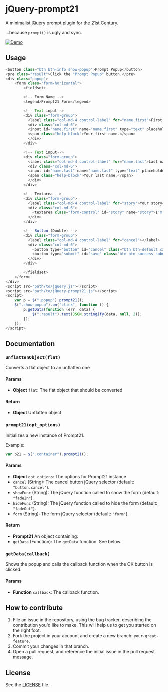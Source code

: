 jQuery-prompt21
===============
A minimalist jQuery prompt plugin for the 21st Century.

...because `prompt()` is ugly and sync.

[![Demo](http://i.imgur.com/NzKOKVX.png)](http://jillix.github.io/jQuery-prompt21/)

## Usage
```js
<button class="btn btn-info show-popup">Prompt Popup</button>
<pre class="result">Click the "Prompt Popup" button.</pre>
<div class="popup">
    <form class="form-horizontal">
        <fieldset>

        <!-- Form Name -->
        <legend>Prompt21 Form</legend>

        <!-- Text input-->
        <div class="form-group">
          <label class="col-md-4 control-label" for="name.first">First name</label>
          <div class="col-md-6">
          <input id="name.first" name="name.first" type="text" placeholder="" class="form-control input-md" required="" value="Johnny">
          <span class="help-block">Your first name.</span>
          </div>
        </div>

        <!-- Text input-->
        <div class="form-group">
          <label class="col-md-4 control-label" for="name.last">Last name</label>
          <div class="col-md-6">
          <input id="name.last" name="name.last" type="text" placeholder="" class="form-control input-md" value="B.">
          <span class="help-block">Your last name.</span>
          </div>
        </div>

        <!-- Textarea -->
        <div class="form-group">
          <label class="col-md-4 control-label" for="story">Your story</label>
          <div class="col-md-6">
            <textarea class="form-control" id="story" name="story">I'm one of the @jillix developers.</textarea>
          </div>
        </div>

        <!-- Button (Double) -->
        <div class="form-group">
          <label class="col-md-4 control-label" for="cancel"></label>
          <div class="col-md-6">
            <button type="button" id="cancel" class="btn btn-default cancel">Cancel</button>
            <button type="submit" id="save" class="btn btn-success submit">OK</button>
          </div>
        </div>

        </fieldset>
    </form>
</div>
<script src="path/to/jquery.js"></script>
<script src="path/to/jQuery-prompt21.js"></script>
<script>
    var p = $(".popup").prompt21();
    $(".show-popup").on("click", function () {
        p.getData(function (err, data) {
            $(".result").text(JSON.stringify(data, null, 2));
        });
    });
</script>
```

## Documentation

### `unflattenObject(flat)`
Converts a flat object to an unflatten one

#### Params
- **Object** `flat`: The flat object that should be converted

#### Return
- **Object** Unflatten object

### `prompt21(opt_options)`
Initializes a new instance of Prompt21.

Example:

```js
var p21 = $(".container").prompt21();
```

#### Params
- **Object** `opt_options`: The options for Prompt21 instance.
 - `cancel` (String): The cancel button jQuery selector (default: `"button.cancel"`).
 - `showFunc` (String): The jQuery function called to show the form (default: `"fadeIn"`).
 - `hideFunc` (String): The jQuery function called to hide the form (default: `"fadeOut"`).
 - `form` (String): The form jQuery selector (default: `"form"`).

#### Return
- **Prompt21** An object containing:
 - `getData` (Function): The `getData` function. See below.

### `getData(callback)`
Shows the popup and calls the callback function when the OK button is clicked.

#### Params
- **Function** `callback`: The callback function.

## How to contribute

1. File an issue in the repository, using the bug tracker, describing the
   contribution you'd like to make. This will help us to get you started on the
   right foot.
2. Fork the project in your account and create a new branch:
   `your-great-feature`.
3. Commit your changes in that branch.
4. Open a pull request, and reference the initial issue in the pull request
   message.

## License
See the [LICENSE](./LICENSE) file.
